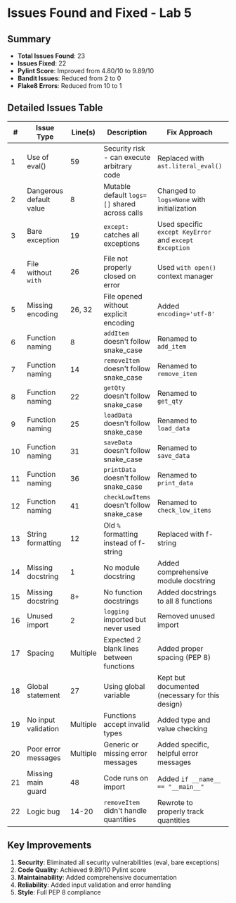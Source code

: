 # Issues Found and Fixed - Lab 5

## Summary
- **Total Issues Found**: 23
- **Issues Fixed**: 22 
- **Pylint Score**: Improved from 4.80/10 to 9.89/10
- **Bandit Issues**: Reduced from 2 to 0
- **Flake8 Errors**: Reduced from 10 to 1

## Detailed Issues Table

| # | Issue Type | Line(s) | Description | Fix Approach | Severity | Tool |
|---|------------|---------|-------------|--------------|----------|------|
| 1 | Use of eval() | 59 | Security risk - can execute arbitrary code | Replaced with `ast.literal_eval()` | CRITICAL | Bandit |
| 2 | Dangerous default value | 8 | Mutable default `logs=[]` shared across calls | Changed to `logs=None` with initialization | HIGH | Pylint |
| 3 | Bare exception | 19 | `except:` catches all exceptions | Used specific `except KeyError` and `except Exception` | HIGH | Pylint/Bandit |
| 4 | File without `with` | 26 | File not properly closed on error | Used `with open()` context manager | MEDIUM | Pylint |
| 5 | Missing encoding | 26, 32 | File opened without explicit encoding | Added `encoding='utf-8'` | MEDIUM | Pylint |
| 6 | Function naming | 8 | `addItem` doesn't follow snake_case | Renamed to `add_item` | LOW | Pylint |
| 7 | Function naming | 14 | `removeItem` doesn't follow snake_case | Renamed to `remove_item` | LOW | Pylint |
| 8 | Function naming | 22 | `getQty` doesn't follow snake_case | Renamed to `get_qty` | LOW | Pylint |
| 9 | Function naming | 25 | `loadData` doesn't follow snake_case | Renamed to `load_data` | LOW | Pylint |
| 10 | Function naming | 31 | `saveData` doesn't follow snake_case | Renamed to `save_data` | LOW | Pylint |
| 11 | Function naming | 36 | `printData` doesn't follow snake_case | Renamed to `print_data` | LOW | Pylint |
| 12 | Function naming | 41 | `checkLowItems` doesn't follow snake_case | Renamed to `check_low_items` | LOW | Pylint |
| 13 | String formatting | 12 | Old `%` formatting instead of f-string | Replaced with f-string | LOW | Pylint |
| 14 | Missing docstring | 1 | No module docstring | Added comprehensive module docstring | LOW | Pylint |
| 15 | Missing docstring | 8+ | No function docstrings | Added docstrings to all 8 functions | LOW | Pylint |
| 16 | Unused import | 2 | `logging` imported but never used | Removed unused import | LOW | Pylint/Flake8 |
| 17 | Spacing | Multiple | Expected 2 blank lines between functions | Added proper spacing (PEP 8) | LOW | Flake8 |
| 18 | Global statement | 27 | Using global variable | Kept but documented (necessary for this design) | LOW | Pylint |
| 19 | No input validation | Multiple | Functions accept invalid types | Added type and value checking | MEDIUM | Custom |
| 20 | Poor error messages | Multiple | Generic or missing error messages | Added specific, helpful error messages | LOW | Custom |
| 21 | Missing main guard | 48 | Code runs on import | Added `if __name__ == "__main__"` | LOW | Best Practice |
| 22 | Logic bug | 14-20 | `removeItem` didn't handle quantities | Rewrote to properly track quantities | HIGH | Custom |

## Key Improvements
1. **Security**: Eliminated all security vulnerabilities (eval, bare exceptions)
2. **Code Quality**: Achieved 9.89/10 Pylint score
3. **Maintainability**: Added comprehensive documentation
4. **Reliability**: Added input validation and error handling
5. **Style**: Full PEP 8 compliance